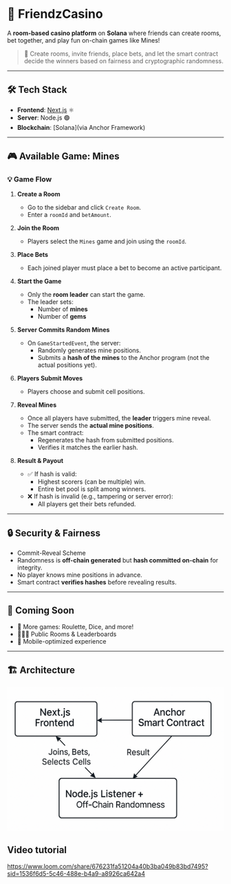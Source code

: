 # 🎰 FriendzCasino

A **room-based casino platform** on **Solana** where friends can create rooms, bet together, and play fun on-chain games like Mines!

> 👥 Create rooms, invite friends, place bets, and let the smart contract decide the winners based on fairness and cryptographic randomness.

---

## 🛠️ Tech Stack

- **Frontend**: [Next.js](https://nextjs.org/) ⚛️
- **Server**: Node.js 🟢
- **Blockchain**: [Solana](via Anchor Framework)

---

## 🎮 Available Game: Mines

### 💡 Game Flow

1. **Create a Room**
   - Go to the sidebar and click `Create Room`.
   - Enter a `roomId` and `betAmount`.

2. **Join the Room**
   - Players select the `Mines` game and join using the `roomId`.

3. **Place Bets**
   - Each joined player must place a bet to become an active participant.

4. **Start the Game**
   - Only the **room leader** can start the game.
   - The leader sets:
     - Number of **mines**
     - Number of **gems**

5. **Server Commits Random Mines**
   - On `GameStartedEvent`, the server:
     - Randomly generates mine positions.
     - Submits a **hash of the mines** to the Anchor program (not the actual positions yet).

6. **Players Submit Moves**
   - Players choose and submit cell positions.

7. **Reveal Mines**
   - Once all players have submitted, the **leader** triggers mine reveal.
   - The server sends the **actual mine positions**.
   - The smart contract:
     - Regenerates the hash from submitted positions.
     - Verifies it matches the earlier hash.

8. **Result & Payout**
   - ✅ If hash is valid:
     - Highest scorers (can be multiple) win.
     - Entire bet pool is split among winners.
   - ❌ If hash is invalid (e.g., tampering or server error):
     - All players get their bets refunded.

---

## 🔒 Security & Fairness
- Commit-Reveal Scheme
- Randomness is **off-chain generated** but **hash committed on-chain** for integrity.
- No player knows mine positions in advance.
- Smart contract **verifies hashes** before revealing results.

---

## 🚀 Coming Soon

- 🎲 More games: Roulette, Dice, and more!
- 🧑‍🤝‍🧑 Public Rooms & Leaderboards
- 📱 Mobile-optimized experience

---

## 🏗️ Architecture
![Architecture Diagram](frontend/public/architecture.png)

## Video tutorial
https://www.loom.com/share/676231fa51204a40b3ba049b83bd7495?sid=1536f6d5-5c46-488e-b4a9-a8926ca642a4

